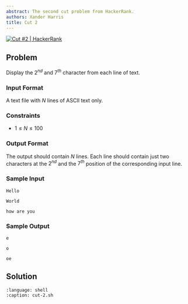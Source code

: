 ```yaml
---
abstract: The second cut problem from HackerRank.
authors: Xander Harris
title: Cut 2
---
```


[![Cut #2 | HackerRank](https://img.shields.io/badge/HackerRank-green?style=for-the-badge&logo=hackerrank&label=Cut%202)](https://www.hackerrank.com/challenges/text-processing-cut-2/problem?isFullScreen=true)

## Problem

Display the $2^{nd}$ and $7^{th}$ character from each line of text.

### Input Format

A text file with $N$ lines of ASCII text only.

### Constraints

- $1 \le N \le 100$

### Output Format

The output should contain $N$ lines. Each line should contain just two characters at the $2^{nd}$ and the $7^{th}$ position of the corresponding input line.

### Sample Input

```{code-block} shell
Hello

World

how are you
```

### Sample Output

```{code-block} shell
e

o

oe
```

## Solution

```{literalinclude} cut-2.sh
:language: shell
:caption: cut-2.sh
```
